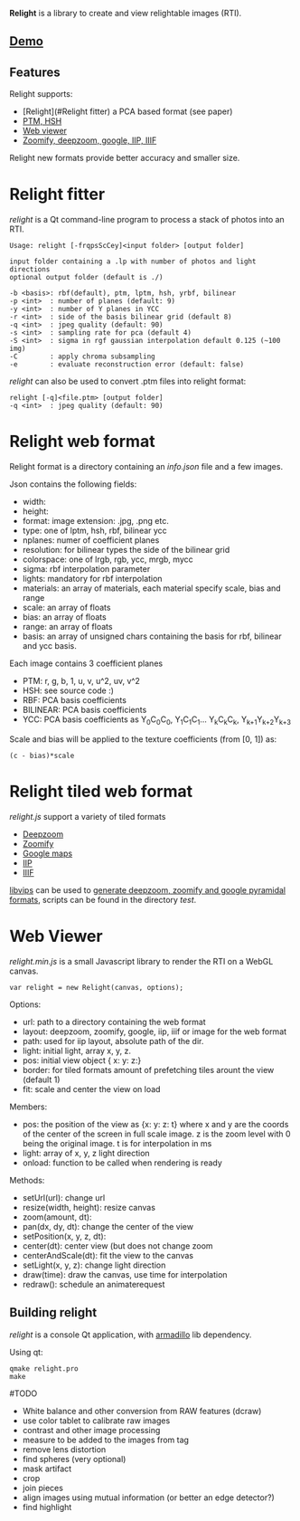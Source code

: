 
**Relight** is a library to create and view relightable images (RTI).

## [Demo](https://pc-ponchio.isti.cnr.it/relight/)

## Features

Relight supports:

* [Relight](#Relight fitter) a PCA based format (see paper)
* [PTM, HSH](#PTM) 
* [Web viewer](#viewer)
* [Zoomify, deepzoom, google, IIP, IIIF](#lod)

Relight new formats provide better accuracy and smaller size.

# Relight fitter

*relight* is a Qt command-line program to process a stack of photos into an RTI.

	Usage: relight [-frqpsScCey]<input folder> [output folder]

	input folder containing a .lp with number of photos and light directions
	optional output folder (default is ./)

	-b <basis>: rbf(default), ptm, lptm, hsh, yrbf, bilinear
	-p <int>  : number of planes (default: 9)
	-y <int>  : number of Y planes in YCC
	-r <int>  : side of the basis bilinear grid (default 8)
	-q <int>  : jpeg quality (default: 90)
	-s <int>  : sampling rate for pca (default 4)
	-S <int>  : sigma in rgf gaussian interpolation default 0.125 (~100 img)
	-C        : apply chroma subsampling 
	-e        : evaluate reconstruction error (default: false)

*relight* can also be used to convert .ptm files into relight format:

	relight [-q]<file.ptm> [output folder]
	-q <int>  : jpeg quality (default: 90)


# Relight web format

Relight format is a directory containing an *info.json* file and a few images.

Json contains the following fields:

* width:
* height:
* format: image extension: .jpg, .png etc.
* type: one of lptm, hsh, rbf, bilinear ycc
* nplanes: numer of coefficient planes
* resolution: for bilinear types the side of the bilinear grid
* colorspace: one of lrgb, rgb, ycc, mrgb, mycc
* sigma: rbf interpolation parameter
* lights: mandatory for rbf interpolation
* materials: an array of materials, each material specify scale, bias and range
* scale: an array of floats
* bias: an array of floats
* range: an array of floats
* basis: an array of unsigned chars containing the basis for rbf, bilinear and ycc basis.

Each image contains 3 coefficient planes
* PTM: r, g, b, 1, u, v, u^2, uv, v^2
* HSH: see source code :)
* RBF: PCA basis coefficients
* BILINEAR: PCA basis coefficients
* YCC: PCA basis coefficients as Y<sub>0</sub>C<sub>0</sub>C<sub>0</sub>, Y<sub>1</sub>C<sub>1</sub>C<sub>1</sub>... Y<sub>k</sub>C<sub>k</sub>C<sub>k</sub>, Y<sub>k+1</sub>Y<sub>k+2</sub>Y<sub>k+3</sub>

Scale and bias will be applied to the texture coefficients (from [0, 1]) as:

	(c - bias)*scale

# Relight tiled web format

*relight.js* support a variety of tiled formats

* [Deepzoom](https://www.microsoft.com/silverlight/deep-zoom/)
* [Zoomify](http://www.zoomify.com/)
* [Google maps](https://developers.google.com/maps/)
* [IIP](http://iipimage.sourceforge.net/)
* [IIIF](http://iiif.io)

[libvips](http://jcupitt.github.io/libvips/supported/current) can be used to [generate deepzoom, zoomify and google pyramidal formats](http://libvips.blogspot.com/2013/03/making-deepzoom-zoomify-and-google-maps.html), scripts can be found in the directory *test*.

# Web Viewer

*relight.min.js* is a small Javascript library to render the RTI on a WebGL canvas.

	var relight = new Relight(canvas, options);

Options:
* url: path to a directory containing the web format
* layout: deepzoom, zoomify, google, iip, iiif or image for the web format
* path: used for iip layout, absolute path of the dir.
* light: initial light, array x, y, z.
* pos: initial view object { x: y: z:}
* border: for tiled formats amount of prefetching tiles arount the view (default 1)
* fit: scale and center the view on load


Members:
* pos: the position of the view as {x: y: z: t}
 where 
  x and y are the coords of the center of the screen in full scale image.
  z is the zoom level with 0 being the original image.
  t is for interpolation in ms
* light: array of x, y, z light direction
* onload: function to be called when rendering is ready

Methods:
* setUrl(url): change url
* resize(width, height): resize canvas
* zoom(amount, dt): 
* pan(dx, dy, dt): change the center of the view
* setPosition(x, y, z, dt):
* center(dt): center view (but does not change zoom
* centerAndScale(dt): fit the view to the canvas
* setLight(x, y, z): change light direction
* draw(time): draw the canvas, use time for interpolation
* redraw(): schedule an animaterequest

## Building relight

*relight* is a console Qt application, with [armadillo](http://arma.sourceforge.net/) lib dependency. 

Using qt:

	qmake relight.pro
	make

#TODO

* White balance and other conversion from RAW features (dcraw)
* use color tablet to calibrate raw images
* contrast and other image processing
* measure to be added to the images from tag
* remove lens distortion
* find spheres (very optional)
* mask artifact
* crop
* join pieces
* align images using mutual information (or better an edge detector?)
* find highlight

